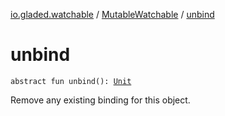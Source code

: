 [io.gladed.watchable](../index.md) / [MutableWatchable](index.md) / [unbind](./unbind.md)

# unbind

`abstract fun unbind(): `[`Unit`](https://kotlinlang.org/api/latest/jvm/stdlib/kotlin/-unit/index.html)

Remove any existing binding for this object.


